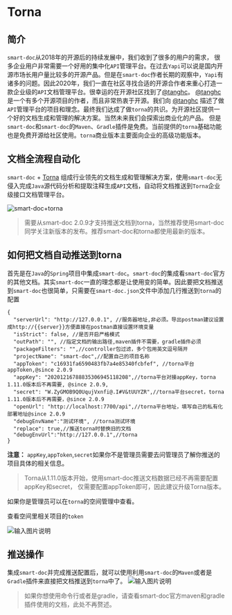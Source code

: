 # Torna
## 简介
`smart-doc`从2018年的开源后的持续发展中，我们收到了很多的用户的需求，
很多企业用户非常需要一个好用的集中化`API`管理平台。在过去`Yapi`可以说是国内开源市场长用户量比较多的开源产品。但是在`smart-doc`作者长期的观察中，`Yapi`有诸多的问题。因此2020年，我们一直在社区寻找合适的开源合作者来重心打造一款企业级的`API`文档管理平台。很幸运的在开源社区找到了[@tanghc](https://gitee.com/durcframework)。
[@tanghc](https://gitee.com/durcframework)是一个有多个开源项目的作者，而且非常热衷于开源。我们向 [@tanghc](https://gitee.com/durcframework) 描述了做`API`管理平台的项目和理念。最终我们达成了做`torna`的共识。为开源社区提供一个好的文档生成和管理的解决方案。当然未来我们会探索出商业化的产品。
但是`smart-doc`和`smart-doc`的`Maven`、`Gradle`插件是免费。当前提供的`torna`基础功能也是免费开源给社区使用。`torna`商业版本主要面向企业的高级功能版本。

## 文档全流程自动化
`smart-doc` + [Torna](http://torna.cn) 组成行业领先的文档生成和管理解决方案，使用`smart-doc`无侵入完成`Java`源代码分析和提取注释生成`API`文档，自动将文档推送到`Torna`企业级接口文档管理平台。

![smart-doc+torna](/assets/_images/smart-to-torna.png)

>需要从smart-doc 2.0.9才支持推送文档到torna，当然推荐使用smart-doc同学关注新版本的发布。推荐smart-doc和torna都使用最新的版本。
## 如何把文档自动推送到torna
首先是在`Java`的`Spring`项目中集成`smart-doc`。`smart-doc`的集成看`smart-doc`官方的其他文档。其实`smart-doc`一直的理念都是让使用变的简单。因此要把文档推送到`smart-doc`也很简单，只需要在`smart-doc.json`文件中添加几行推送到`torna`的配置

```
{
  "serverUrl": "http://127.0.0.1", //服务器地址,非必须。导出postman建议设置成http://{{server}}方便直接在postman直接设置环境变量
  "isStrict": false, //是否开启严格模式
  "outPath": "", //指定文档的输出路径,maven插件不需要，gradle插件必须
  "packageFilters": "",//controller包过滤，多个包用英文逗号隔开
  "projectName": "smart-doc",//配置自己的项目名称
  "appToken": "c16931fa6590483fb7a4e85340fcbfef", //torna平台appToken,@since 2.0.9
  "appKey": "20201216788835306945118208",//torna平台对接appKey，torna 1.11.0版本后不再需要, @since 2.0.9,
  "secret": "W.ZyGMOB9Q0UqujVxnfi@.I#V&tUUYZR",//torna平台secret，torna 1.11.0版本后不再需要，@since 2.0.9
  "openUrl": "http://localhost:7700/api",//torna平台地址，填写自己的私有化部署地址@since 2.0.9
  "debugEnvName":"测试环境", //torna测试环境
  "replace": true,//推送torna时替换旧的文档
  "debugEnvUrl":"http://127.0.0.1",//torna
}
```

**注意：**  `appKey`,`appToken`,`secret`如果你不是管理员需要去问管理员了解你推送的项目具体的相关信息。

> Torna从1.11.0版本开始，使用smart-doc推送文档数据已经不再需要配置appKey和secret，
仅需要配置appToken即可，因此建议升级Torna版本。

如果你是管理员可以在`torna`的空间管理中查看。

查看空间里相关项目的`token`

![输入图片说明](/assets/_images/224356_2bc8c3b7_144669.png "屏幕截图.png")

## 推送操作
集成`smart-doc`并完成推送配置后，就可以使用利用`smart-doc`的`Maven`或者是`Gradle`插件来直接把文档推送到`torna`中了。
![输入图片说明](/assets/_images/224947_853e59e3_144669.png "屏幕截图.png")
> 如果你想使用命令行或者是gradle，请查看smart-doc官方maven和gradle插件使用的文档，此处不再赘述。